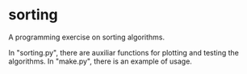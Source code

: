 sorting
=======

A programming exercise on sorting algorithms.

In "sorting.py", there are auxiliar functions for plotting and testing the algorithms.
In "make.py", there is an example of usage.
